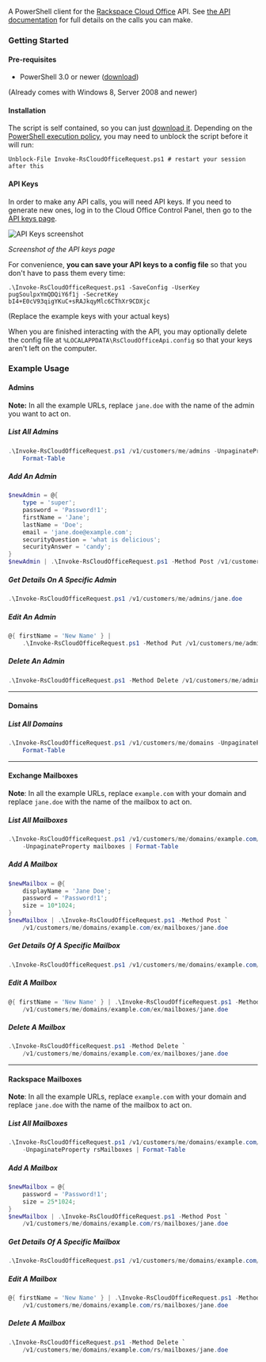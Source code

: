 A PowerShell client for the [Rackspace Cloud
Office](http://www.rackspace.com/en-us/cloud-office) API.  See [the API
documentation](http://api-wiki.apps.rackspace.com/api-wiki/index.php/Main_Page)
for full details on the calls you can make.

### Getting Started

#### Pre-requisites

- PowerShell 3.0 or newer ([download](http://www.microsoft.com/en-us/download/details.aspx?id=40855))

(Already comes with Windows 8, Server 2008 and newer)

#### Installation

The script is self contained, so you can just [download
it](https://raw.githubusercontent.com/mkropat/Invoke-RsCloudOfficeRequest/master/Invoke-RsCloudOfficeRequest.ps1).
Depending on the [PowerShell execution
policy](https://technet.microsoft.com/en-us/library/Ee176961.aspx), you
may need to unblock the script before it will run:

    Unblock-File Invoke-RsCloudOfficeRequest.ps1 # restart your session after this

#### API Keys

In order to make any API calls, you will need API keys.  If you need to
generate new ones, log in to the Cloud Office Control Panel, then go to the
[API keys page](https://cp.rackspace.com/MyAccount/Administrators/ApiKeys).

![API Keys screenshot](https://i.imgur.com/IigeLm2.png)

*Screenshot of the API keys page*

For convenience, __you can save your API keys to a config file__ so that you
don't have to pass them every time:

    .\Invoke-RsCloudOfficeRequest.ps1 -SaveConfig -UserKey pugSoulpxYmQDQiY6f1j -SecretKey bI4+E0cV93qigYKuC+sRAJkqyMlc6CThXr9CDXjc

(Replace the example keys with your actual keys)

When you are finished interacting with the API, you may optionally delete the
config file at `%LOCALAPPDATA\RsCloudOfficeApi.config` so that your keys aren't
left on the computer.

### Example Usage

#### Admins

__Note:__ In all the example URLs, replace `jane.doe` with the name of the
admin you want to act on.

##### List All Admins

```powershell
.\Invoke-RsCloudOfficeRequest.ps1 /v1/customers/me/admins -UnpaginateProperty admins |
    Format-Table
```

##### Add An Admin

```powershell
$newAdmin = @{
    type = 'super';
    password = 'Password!1';
    firstName = 'Jane';
    lastName = 'Doe';
    email = 'jane.doe@example.com';
    securityQuestion = 'what is delicious';
    securityAnswer = 'candy';
}
$newAdmin | .\Invoke-RsCloudOfficeRequest.ps1 -Method Post /v1/customers/me/admins/jane.doe
```

##### Get Details On A Specific Admin

```powershell
.\Invoke-RsCloudOfficeRequest.ps1 /v1/customers/me/admins/jane.doe
```

##### Edit An Admin

```powershell
@{ firstName = 'New Name' } |
    .\Invoke-RsCloudOfficeRequest.ps1 -Method Put /v1/customers/me/admins/jane.doe
```

##### Delete An Admin

```powershell
.\Invoke-RsCloudOfficeRequest.ps1 -Method Delete /v1/customers/me/admins/jane.doe
```

----

#### Domains

##### List All Domains

```powershell
.\Invoke-RsCloudOfficeRequest.ps1 /v1/customers/me/domains -UnpaginateProperty domains |
    Format-Table
```

----

#### Exchange Mailboxes

__Note__: In all the example URLs, replace `example.com` with your domain and
replace `jane.doe` with the name of the mailbox to act on.

##### List All Mailboxes

```powershell
.\Invoke-RsCloudOfficeRequest.ps1 /v1/customers/me/domains/example.com/ex/mailboxes `
    -UnpaginateProperty mailboxes | Format-Table
```

##### Add A Mailbox

```powershell
$newMailbox = @{
    displayName = 'Jane Doe';
    password = 'Password!1';
    size = 10*1024;
}
$newMailbox | .\Invoke-RsCloudOfficeRequest.ps1 -Method Post `
    /v1/customers/me/domains/example.com/ex/mailboxes/jane.doe
```

##### Get Details Of A Specific Mailbox

```powershell
.\Invoke-RsCloudOfficeRequest.ps1 /v1/customers/me/domains/example.com/ex/mailboxes/jane.doe
```

##### Edit A Mailbox

```powershell
@{ firstName = 'New Name' } | .\Invoke-RsCloudOfficeRequest.ps1 -Method Put `
    /v1/customers/me/domains/example.com/ex/mailboxes/jane.doe
```

##### Delete A Mailbox

```powershell
.\Invoke-RsCloudOfficeRequest.ps1 -Method Delete `
    /v1/customers/me/domains/example.com/ex/mailboxes/jane.doe
```

----

#### Rackspace Mailboxes

__Note__: In all the example URLs, replace `example.com` with your domain and
replace `jane.doe` with the name of the mailbox to act on.

##### List All Mailboxes

```powershell
.\Invoke-RsCloudOfficeRequest.ps1 /v1/customers/me/domains/example.com/rs/mailboxes `
    -UnpaginateProperty rsMailboxes | Format-Table
```

##### Add A Mailbox

```powershell
$newMailbox = @{
    password = 'Password!1';
    size = 25*1024;
}
$newMailbox | .\Invoke-RsCloudOfficeRequest.ps1 -Method Post `
    /v1/customers/me/domains/example.com/rs/mailboxes/jane.doe
```

##### Get Details Of A Specific Mailbox

```powershell
.\Invoke-RsCloudOfficeRequest.ps1 /v1/customers/me/domains/example.com/rs/mailboxes/jane.doe
```

##### Edit A Mailbox

```powershell
@{ firstName = 'New Name' } | .\Invoke-RsCloudOfficeRequest.ps1 -Method Put `
    /v1/customers/me/domains/example.com/rs/mailboxes/jane.doe
```

##### Delete A Mailbox

```powershell
.\Invoke-RsCloudOfficeRequest.ps1 -Method Delete `
    /v1/customers/me/domains/example.com/rs/mailboxes/jane.doe
```
